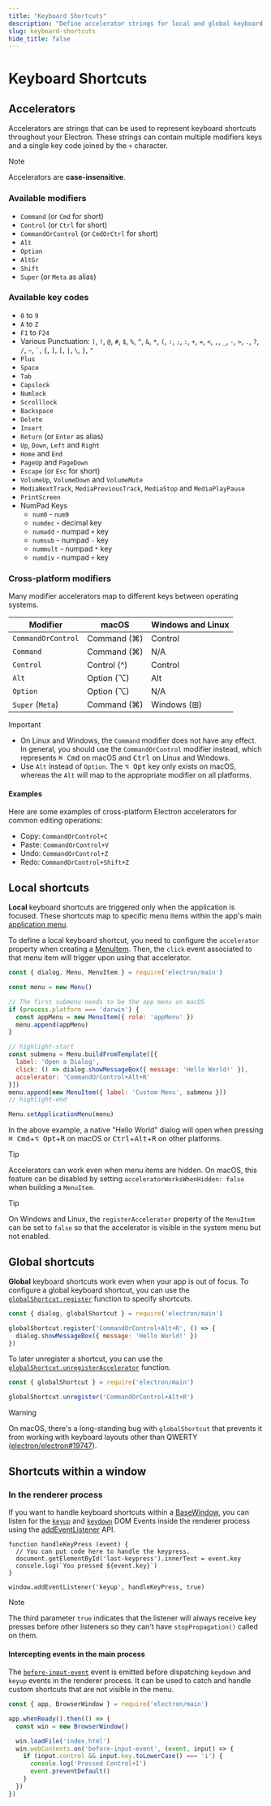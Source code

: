 ```yaml
---
title: "Keyboard Shortcuts"
description: "Define accelerator strings for local and global keyboard shortcuts"
slug: keyboard-shortcuts
hide_title: false
---
```


# Keyboard Shortcuts

## Accelerators

Accelerators are strings that can be used to represent keyboard shortcuts throughout your Electron.
These strings can contain multiple modifiers keys and a single key code joined by the `+` character.

> [!NOTE]
> Accelerators are **case-insensitive**.

### Available modifiers

* `Command` (or `Cmd` for short)
* `Control` (or `Ctrl` for short)
* `CommandOrControl` (or `CmdOrCtrl` for short)
* `Alt`
* `Option`
* `AltGr`
* `Shift`
* `Super` (or `Meta` as alias)

### Available key codes

* `0` to `9`
* `A` to `Z`
* `F1` to `F24`
* Various Punctuation: `)`, `!`, `@`, `#`, `$`, `%`, `^`, `&`, `*`, `(`, `:`, `;`, `:`, `+`, `=`, `<`, `,`, `_`, `-`, `>`, `.`, `?`, `/`, `~`, `` ` ``, `{`, `]`, `[`, `|`, `\`, `}`, `"`
* `Plus`
* `Space`
* `Tab`
* `Capslock`
* `Numlock`
* `Scrolllock`
* `Backspace`
* `Delete`
* `Insert`
* `Return` (or `Enter` as alias)
* `Up`, `Down`, `Left` and `Right`
* `Home` and `End`
* `PageUp` and `PageDown`
* `Escape` (or `Esc` for short)
* `VolumeUp`, `VolumeDown` and `VolumeMute`
* `MediaNextTrack`, `MediaPreviousTrack`, `MediaStop` and `MediaPlayPause`
* `PrintScreen`
* NumPad Keys
  * `num0` - `num9`
  * `numdec` - decimal key
  * `numadd` - numpad `+` key
  * `numsub` - numpad `-` key
  * `nummult` - numpad `*` key
  * `numdiv` - numpad `÷` key

### Cross-platform modifiers

Many modifier accelerators map to different keys between operating systems.

| Modifier         | macOS       | Windows and Linux    |
|------------------|-------------|----------------------|
|`CommandOrControl`| Command (⌘) | Control              |
|`Command`         | Command (⌘) | N/A                  |
|`Control`         | Control (^) | Control              |
|`Alt`             | Option (⌥)  | Alt                  |
|`Option`          | Option (⌥)  | N/A                  |
|`Super` (`Meta`)  | Command (⌘) | Windows (⊞)          |

> [!IMPORTANT]
>
> * On Linux and Windows, the `Command` modifier does not have any effect. In general, you should use
> the `CommandOrControl` modifier instead, which represents <kbd>⌘ Cmd</kbd> on macOS and <kbd>Ctrl</kbd>
> on Linux and Windows.
> * Use `Alt` instead of `Option`. The <kbd>⌥ Opt</kbd> key only exists on macOS, whereas the `Alt` will
> map to the appropriate modifier on all platforms.

#### Examples

Here are some examples of cross-platform Electron accelerators for common editing operations:

* Copy: `CommandOrControl+C`
* Paste: `CommandOrControl+V`
* Undo: `CommandOrControl+Z`
* Redo: `CommandOrControl+Shift+Z`

## Local shortcuts

**Local** keyboard shortcuts are triggered only when the application is focused. These shortcuts
map to specific menu items within the app's main [application menu](./application-menu.md).

To define a local keyboard shortcut, you need to configure the `accelerator` property when creating
a [MenuItem](../api/menu-item.md). Then, the `click` event associated to that menu item will trigger
upon using that accelerator.

```js title='Opening a dialog via accelerator (local)'
const { dialog, Menu, MenuItem } = require('electron/main')

const menu = new Menu()

// The first submenu needs to be the app menu on macOS
if (process.platform === 'darwin') {
  const appMenu = new MenuItem({ role: 'appMenu' })
  menu.append(appMenu)
}

// highlight-start
const submenu = Menu.buildFromTemplate([{
  label: 'Open a Dialog',
  click: () => dialog.showMessageBox({ message: 'Hello World!' }),
  accelerator: 'CommandOrControl+Alt+R'
}])
menu.append(new MenuItem({ label: 'Custom Menu', submenu }))
// highlight-end

Menu.setApplicationMenu(menu)
```

In the above example, a native "Hello World" dialog will open when pressing <kbd>⌘ Cmd</kbd>+<kbd>⌥ Opt</kbd>+<kbd>R</kbd>
on macOS or <kbd>Ctrl</kbd>+<kbd>Alt</kbd>+<kbd>R</kbd> on other platforms.

> [!TIP]
> Accelerators can work even when menu items are hidden. On macOS, this feature can be disabled by
> setting `acceleratorWorksWhenHidden: false` when building a `MenuItem`.

> [!TIP]
> On Windows and Linux, the `registerAccelerator` property of the `MenuItem` can be set to `false`
> so that the accelerator is visible in the system menu but not enabled.

## Global shortcuts

**Global** keyboard shortcuts work even when your app is out of focus. To configure a global keyboard
shortcut, you can use the [`globalShortcut.register`](../api/global-shortcut.md#globalshortcutregisteraccelerator-callback)
function to specify shortcuts.

```js title='Opening a dialog via accelerator (global)'
const { dialog, globalShortcut } = require('electron/main')

globalShortcut.register('CommandOrControl+Alt+R', () => {
  dialog.showMessageBox({ message: 'Hello World!' })
})
```

To later unregister a shortcut, you can use the [`globalShortcut.unregisterAccelerator`](../api/global-shortcut.md#globalshortcutunregisteraccelerator)
function.

```js title='Opening a dialog via accelerator (global)'
const { globalShortcut } = require('electron/main')

globalShortcut.unregister('CommandOrControl+Alt+R')
```

> [!WARNING]
> On macOS, there's a long-standing bug with `globalShortcut` that prevents it from working with
> keyboard layouts other than QWERTY ([electron/electron#19747](https://github.com/electron/electron/issues/19747)).

## Shortcuts within a window

### In the renderer process

If you want to handle keyboard shortcuts within a [BaseWindow](../api/base-window.md), you can
listen for the [`keyup`](https://developer.mozilla.org/en-US/docs/Web/API/Element/keyup_event) and
[`keydown`](https://developer.mozilla.org/en-US/docs/Web/API/Element/keydown_event) DOM Events inside
the renderer process using the [addEventListener](https://developer.mozilla.org/en-US/docs/Web/API/EventTarget/addEventListener) API.

```fiddle docs/latest/fiddles/features/keyboard-shortcuts/web-apis|focus=renderer.js
function handleKeyPress (event) {
  // You can put code here to handle the keypress.
  document.getElementById('last-keypress').innerText = event.key
  console.log(`You pressed ${event.key}`)
}

window.addEventListener('keyup', handleKeyPress, true)
```

> [!NOTE]
> The third parameter `true` indicates that the listener will always receive
> key presses before other listeners so they can't have `stopPropagation()`
> called on them.

#### Intercepting events in the main process

The [`before-input-event`](../api/web-contents.md#event-before-input-event) event
is emitted before dispatching `keydown` and `keyup` events in the renderer process. It can
be used to catch and handle custom shortcuts that are not visible in the menu.

```js title='Intercepting the Ctrl+I event from the main process'
const { app, BrowserWindow } = require('electron/main')

app.whenReady().then(() => {
  const win = new BrowserWindow()

  win.loadFile('index.html')
  win.webContents.on('before-input-event', (event, input) => {
    if (input.control && input.key.toLowerCase() === 'i') {
      console.log('Pressed Control+I')
      event.preventDefault()
    }
  })
})
```
